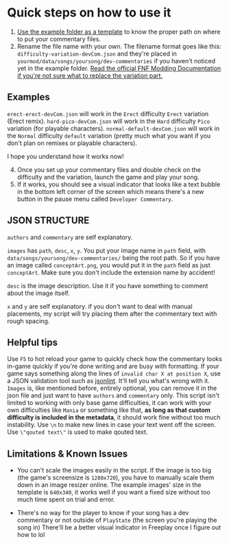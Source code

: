 # Quick steps on how to use it

1. [Use the example folder as a template](https://github.com/MAZ12211/developer-commentary-maker/tree/main/example/data/songs/philly-nice/dev-commentaries) to know the proper path on where to put your commentary files.
2. Rename the file name with your own.
The filename format goes like this: `difficulty-variation-devCom.json` and they're placed in `yourmod/data/songs/yoursong/dev-commentaries` if you haven't noticed yet in the example folder.
[Read the official FNF Modding Documentation if you're not sure what to replace the variation part.](https://funkincrew.github.io/funkin-modding-docs/02-custom-songs-and-custom-levels/02-04-what-are-variations.html)

## Examples

`erect-erect-devCom.json` will work in the `Erect` difficulty `Erect` variation (Erect remix).
`hard-pico-devCom.json` will work in the `Hard` difficulty `Pico` variation (for playable characters).
`normal-default-devCom.json` will work in the `Normal` difficulty `default` variation (pretty much what you want if you don't plan on remixes or playable characters).

I hope you understand how it works now!

4. Once you set up your commentary files and double check on the difficulty and the variation, launch the game and play your song.
5. If it works, you should see a visual indicator that looks like a text bubble in the bottom left corner of the screen which means there's a new button in the pause menu called `Developer Commentary`.

## JSON STRUCTURE

`authors` and `commentary` are self explanatory.

`images` has `path`, `desc`, `x`, `y`.
You put your image name in `path` field, with `data/songs/yoursong/dev-commentaries/` being the root path.
So if you have an image called `conceptArt.png`, you would put it in the `path` field as just `conceptArt`.
Make sure you don't include the extension name by accident!

`desc` is the image description.
Use it if you have something to comment about the image itself.

`x` and `y` are self explanatory.
if you don't want to deal with manual placements, my script will try placing them after the commentary text with rough spacing.

## Helpful tips

Use `F5` to hot reload your game to quickly check how the commentary looks in-game quickly if you're done writing and are busy with formatting.
If your game says something along the lines of `invalid char X at position X`, use a JSON validation tool such as [jsonlint](https://jsonlint.com/). It'll tell you what's wrong with it.
`Images` is, like mentioned before, entirely optional, you can remove it in the json file and just want to have `authors` and `commentary` only.
This script isn't limited to working with only base game difficulties, it can work with your own difficulties like `Mania` or something like that, **as long as that custom difficulty is included in the metadata**, it should work fine without too much instability.
Use `\n` to make new lines in case your text went off the screen.
Use `\"qouted text\"` is used to make qouted text.

## Limitations & Known Issues

- You can't scale the images easily in the script.
If the image is too big (the game's screensize is `1280x720`), you have to manually scale them down in an image resizer online.
The example images' size in the template is `640x340`, it works well if you want a fixed size without too much time spent on trial and error.

- There's no way for the player to know if your song has a dev commentary or not outside of `PlayState` (the screen you're playing the song in)
There'll be a better visual indicator in Freeplay once I figure out how to lol
